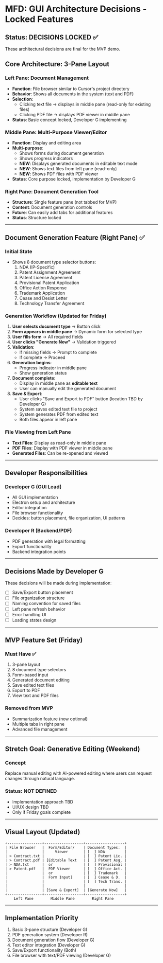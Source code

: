 # MFD: GUI Architecture Decisions - Locked Features

## Status: DECISIONS LOCKED ✅
These architectural decisions are final for the MVP demo.

## Core Architecture: 3-Pane Layout

### Left Pane: Document Management
- **Function**: File browser similar to Cursor's project directory
- **Behavior**: Shows all documents in the system (text and PDF)
- **Selection**: 
  - Clicking text file → displays in middle pane (read-only for existing files)
  - Clicking PDF file → displays PDF viewer in middle pane
- **Status**: Basic concept locked, Developer G implementing

### Middle Pane: Multi-Purpose Viewer/Editor
- **Function**: Display and editing area
- **Multi-purpose**:
  - Shows forms during document generation
  - Shows progress indicators
  - **NEW**: Displays generated documents in editable text mode
  - **NEW**: Shows text files from left pane (read-only)
  - **NEW**: Shows PDF files with PDF viewer
- **Status**: Core purpose locked, implementation by Developer G

### Right Pane: Document Generation Tool
- **Structure**: Single feature pane (not tabbed for MVP)
- **Content**: Document generation controls
- **Future**: Can easily add tabs for additional features
- **Status**: Structure locked

---

## Document Generation Feature (Right Pane) ✅

### Initial State
- Shows 8 document type selector buttons:
  1. NDA (IP-Specific)
  2. Patent Assignment Agreement
  3. Patent License Agreement  
  4. Provisional Patent Application
  5. Office Action Response
  6. Trademark Application
  7. Cease and Desist Letter
  8. Technology Transfer Agreement

### Generation Workflow (Updated for Friday)
1. **User selects document type** → Button click
2. **Form appears in middle pane** → Dynamic form for selected type
3. **User fills form** → All required fields
4. **User clicks "Generate Now"** → Validation triggered
5. **Validation**:
   - If missing fields → Prompt to complete
   - If complete → Proceed
6. **Generation begins**:
   - Progress indicator in middle pane
   - Show generation status
7. **Document complete**:
   - Display in middle pane as **editable text**
   - User can manually edit the generated document
8. **Save & Export**:
   - User clicks "Save and Export to PDF" button (location TBD by Developer G)
   - System saves edited text file to project
   - System generates PDF from edited text
   - Both files appear in left pane

### File Viewing from Left Pane
- **Text Files**: Display as read-only in middle pane
- **PDF Files**: Display with PDF viewer in middle pane
- **Generated Files**: Can be re-opened and viewed

---

## Developer Responsibilities

### Developer G (GUI Lead)
- All GUI implementation
- Electron setup and architecture
- Editor integration
- File browser functionality
- Decides: button placement, file organization, UI patterns

### Developer R (Backend/PDF)
- PDF generation with legal formatting
- Export functionality
- Backend integration points

---

## Decisions Made by Developer G
These decisions will be made during implementation:
- [ ] Save/Export button placement
- [ ] File organization structure
- [ ] Naming convention for saved files
- [ ] Left pane refresh behavior
- [ ] Error handling UI
- [ ] Loading states design

---

## MVP Feature Set (Friday)

### Must Have ✅
1. 3-pane layout
2. 8 document type selectors
3. Form-based input
4. Generated document editing
5. Save edited text files
6. Export to PDF
7. View text and PDF files

### Removed from MVP
- Summarization feature (now optional)
- Multiple tabs in right pane
- Advanced file management

---

## Stretch Goal: Generative Editing (Weekend)

### Concept
Replace manual editing with AI-powered editing where users can request changes through natural language.

### Status: NOT DEFINED
- Implementation approach TBD
- UI/UX design TBD
- Only if Friday goals complete

---

## Visual Layout (Updated)

```
+----------------+------------------+------------------+
| File Browser   |  Form/Editor/    | Document Types:  |
|                |     Viewer       | [  ] NDA         |
| > Contract.txt |                  | [  ] Patent Lic. |
| > Contract.pdf | [Editable Text   | [  ] Patent Asg. |
| > NDA.txt      |  or              | [  ] Provisional |
| > Patent.pdf   |  PDF Viewer      | [  ] Office Act. |
|                |  or              | [  ] Trademark   |
|                |  Form Input]     | [  ] Cease & D.  |
|                |                  | [  ] Tech Trans. |
|                |                  |                  |
|                | [Save & Export]  | [Generate Now]   |
+----------------+------------------+------------------+
    Left Pane        Middle Pane        Right Pane
```

---

## Implementation Priority
1. Basic 3-pane structure (Developer G)
2. PDF generation system (Developer R)
3. Document generation flow (Developer G)
4. Text editor integration (Developer G)
5. Save/Export functionality (Both)
6. File browser with text/PDF viewing (Developer G) 